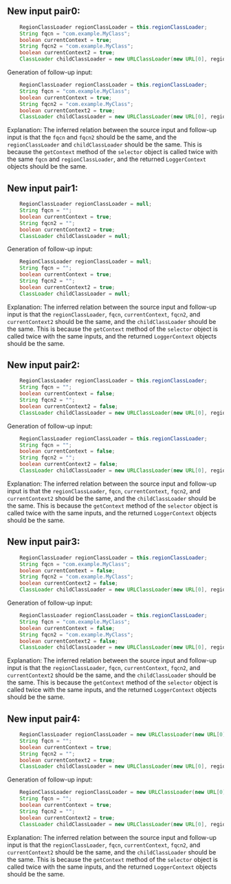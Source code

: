 ## New input pair0:
```java
    RegionClassLoader regionClassLoader = this.regionClassLoader;
    String fqcn = "com.example.MyClass";
    boolean currentContext = true;
    String fqcn2 = "com.example.MyClass";
    boolean currentContext2 = true;
    ClassLoader childClassLoader = new URLClassLoader(new URL[0], regionClassLoader);
```
Generation of follow-up input:
```java
    RegionClassLoader regionClassLoader = this.regionClassLoader;
    String fqcn = "com.example.MyClass";
    boolean currentContext = true;
    String fqcn2 = "com.example.MyClass";
    boolean currentContext2 = true;
    ClassLoader childClassLoader = new URLClassLoader(new URL[0], regionClassLoader);
```
Explanation:
The inferred relation between the source input and follow-up input is that the `fqcn` and `fqcn2` should be the same, and the `regionClassLoader` and `childClassLoader` should be the same. This is because the `getContext` method of the `selector` object is called twice with the same `fqcn` and `regionClassLoader`, and the returned `LoggerContext` objects should be the same.

## New input pair1:
```java
    RegionClassLoader regionClassLoader = null;
    String fqcn = "";
    boolean currentContext = true;
    String fqcn2 = "";
    boolean currentContext2 = true;
    ClassLoader childClassLoader = null;
```
Generation of follow-up input:
```java
    RegionClassLoader regionClassLoader = null;
    String fqcn = "";
    boolean currentContext = true;
    String fqcn2 = "";
    boolean currentContext2 = true;
    ClassLoader childClassLoader = null;
```
Explanation:
The inferred relation between the source input and follow-up input is that the `regionClassLoader`, `fqcn`, `currentContext`, `fqcn2`, and `currentContext2` should be the same, and the `childClassLoader` should be the same. This is because the `getContext` method of the `selector` object is called twice with the same inputs, and the returned `LoggerContext` objects should be the same.

## New input pair2:
```java
    RegionClassLoader regionClassLoader = this.regionClassLoader;
    String fqcn = "";
    boolean currentContext = false;
    String fqcn2 = "";
    boolean currentContext2 = false;
    ClassLoader childClassLoader = new URLClassLoader(new URL[0], regionClassLoader);
```
Generation of follow-up input:
```java
    RegionClassLoader regionClassLoader = this.regionClassLoader;
    String fqcn = "";
    boolean currentContext = false;
    String fqcn2 = "";
    boolean currentContext2 = false;
    ClassLoader childClassLoader = new URLClassLoader(new URL[0], regionClassLoader);
```
Explanation:
The inferred relation between the source input and follow-up input is that the `regionClassLoader`, `fqcn`, `currentContext`, `fqcn2`, and `currentContext2` should be the same, and the `childClassLoader` should be the same. This is because the `getContext` method of the `selector` object is called twice with the same inputs, and the returned `LoggerContext` objects should be the same.

## New input pair3:
```java
    RegionClassLoader regionClassLoader = this.regionClassLoader;
    String fqcn = "com.example.MyClass";
    boolean currentContext = false;
    String fqcn2 = "com.example.MyClass";
    boolean currentContext2 = false;
    ClassLoader childClassLoader = new URLClassLoader(new URL[0], regionClassLoader);
```
Generation of follow-up input:
```java
    RegionClassLoader regionClassLoader = this.regionClassLoader;
    String fqcn = "com.example.MyClass";
    boolean currentContext = false;
    String fqcn2 = "com.example.MyClass";
    boolean currentContext2 = false;
    ClassLoader childClassLoader = new URLClassLoader(new URL[0], regionClassLoader);
```
Explanation:
The inferred relation between the source input and follow-up input is that the `regionClassLoader`, `fqcn`, `currentContext`, `fqcn2`, and `currentContext2` should be the same, and the `childClassLoader` should be the same. This is because the `getContext` method of the `selector` object is called twice with the same inputs, and the returned `LoggerContext` objects should be the same.

## New input pair4:
```java
    RegionClassLoader regionClassLoader = new URLClassLoader(new URL[0], this.regionClassLoader);
    String fqcn = "";
    boolean currentContext = true;
    String fqcn2 = "";
    boolean currentContext2 = true;
    ClassLoader childClassLoader = new URLClassLoader(new URL[0], regionClassLoader);
```
Generation of follow-up input:
```java
    RegionClassLoader regionClassLoader = new URLClassLoader(new URL[0], this.regionClassLoader);
    String fqcn = "";
    boolean currentContext = true;
    String fqcn2 = "";
    boolean currentContext2 = true;
    ClassLoader childClassLoader = new URLClassLoader(new URL[0], regionClassLoader);
```
Explanation:
The inferred relation between the source input and follow-up input is that the `regionClassLoader`, `fqcn`, `currentContext`, `fqcn2`, and `currentContext2` should be the same, and the `childClassLoader` should be the same. This is because the `getContext` method of the `selector` object is called twice with the same inputs, and the returned `LoggerContext` objects should be the same.
